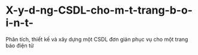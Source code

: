 # X-y-d-ng-CSDL-cho-m-t-trang-b-o-i-n-t-
Phân tích, thiết kế và xây dựng một CSDL đơn giản phục vụ cho một trang báo điện tử
